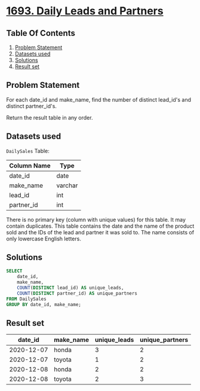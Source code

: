 # [1693. Daily Leads and Partners](https://leetcode.com/problems/daily-leads-and-partners/description/)

## Table Of Contents
1. [Problem Statement]()
2. [Datasets used]()
3. [Solutions]()
4. [Result set]()

## Problem Statement

For each date_id and make_name, find the number of distinct lead_id's and distinct partner_id's.

Return the result table in any order.

## Datasets used

```DailySales``` Table:

| Column Name | Type    |
| ----------- | ------- |
| date_id     | date    |
| make_name   | varchar |
| lead_id     | int     |
| partner_id  | int     |

There is no primary key (column with unique values) for this table. It may contain duplicates.
This table contains the date and the name of the product sold and the IDs of the lead and partner it was sold to.
The name consists of only lowercase English letters.

## Solutions

```sql
SELECT
    date_id,
    make_name,
    COUNT(DISTINCT lead_id) AS unique_leads,
    COUNT(DISTINCT partner_id) AS unique_partners
FROM DailySales
GROUP BY date_id, make_name;
```

## Result set

| date_id    | make_name | unique_leads | unique_partners |
| ---------- | --------- | ------------ | --------------- |
| 2020-12-07 | honda     | 3            | 2               |
| 2020-12-07 | toyota    | 1            | 2               |
| 2020-12-08 | honda     | 2            | 2               |
| 2020-12-08 | toyota    | 2            | 3               |